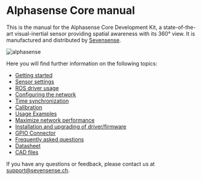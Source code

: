 # Alphasense Core manual

This is the manual for the Alphasense Core Development Kit, a state-of-the-art
visual-inertial sensor providing spatial awareness with its 360° view.  It is
manufactured and distributed by [Sevensense](https://sevensense.ch/).

![alphasense](https://uploads-ssl.webflow.com/5e2ed3c886f41759e22ec3e3/5e618820f7d4594c1e0d82a8_image-64-compressor.png)

Here you will find further information on the following topics:

- [Getting started](pages/getting_started.md)
- [Sensor settings](pages/sensor_settings.md)
- [ROS driver usage](pages/ros_driver_usage.md)
- [Configuring the network](pages/configuring_the_network.md)
- [Time synchronization](pages/time_synchronization.md)
- [Calibration](pages/calibration.md)
- [Usage Examples](pages/usage_examples.md)
- [Maximize network performance](pages/maximize_network_performance.md)
- [Installation and upgrading of driver/firmware](pages/installation_and_upgrade.md)
- [GPIO Connector](pages/gpio_connector.md)
- [Frequently asked questions](pages/faq.md)
- [Datasheet](https://drive.google.com/file/d/1jtchd_72k5LA9qdVV072_Ejv8v45Vt52/view)
- [CAD files](https://drive.google.com/drive/folders/1dcmHUA9mV2staRgssfHSONRsr9lItUdy?usp=sharing)

If you have any questions or feedback, please contact us at
<support@sevensense.ch>.
